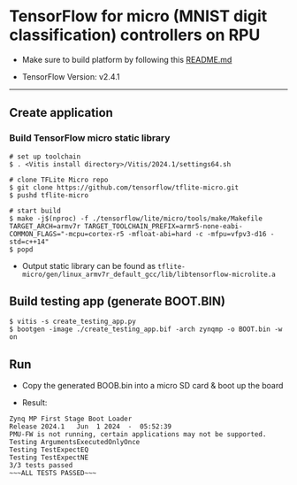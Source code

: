 # TensorFlow for micro (MNIST digit classification) controllers on RPU

- Make sure to build platform by following this [README.md](../platform/README.md)

- TensorFlow Version: v2.4.1

***

## Create application

### Build TensorFlow micro static library

```shell-session
# set up toolchain
$ . <Vitis install directory>/Vitis/2024.1/settings64.sh

# clone TFLite Micro repo
$ git clone https://github.com/tensorflow/tflite-micro.git
$ pushd tflite-micro

# start build
$ make -j$(nproc) -f ./tensorflow/lite/micro/tools/make/Makefile TARGET_ARCH=armv7r TARGET_TOOLCHAIN_PREFIX=armr5-none-eabi- COMMON_FLAGS="-mcpu=cortex-r5 -mfloat-abi=hard -c -mfpu=vfpv3-d16 -std=c++14"
$ popd
```

- Output static library can be found as ``tflite-micro/gen/linux_armv7r_default_gcc/lib/libtensorflow-microlite.a``

## Build testing app (generate BOOT.BIN)

```shell-session
$ vitis -s create_testing_app.py
$ bootgen -image ./create_testing_app.bif -arch zynqmp -o BOOT.bin -w on
```

## Run

- Copy the generated BOOB.bin into a micro SD card & boot up the board

- Result:

```shell-session
Zynq MP First Stage Boot Loader 
Release 2024.1   Jun  1 2024  -  05:52:39
PMU-FW is not running, certain applications may not be supported.
Testing ArgumentsExecutedOnlyOnce
Testing TestExpectEQ
Testing TestExpectNE
3/3 tests passed
~~~ALL TESTS PASSED~~~
```
